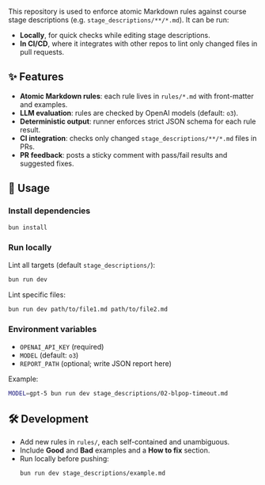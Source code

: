 This repository is used to enforce atomic Markdown rules against course stage descriptions (e.g. `stage_descriptions/**/*.md`). It can be run:
- **Locally**, for quick checks while editing stage descriptions.  
- **In CI/CD**, where it integrates with other repos to lint only changed files in pull requests.

## ✨ Features

- **Atomic Markdown rules**: each rule lives in `rules/*.md` with front-matter and examples.
- **LLM evaluation**: rules are checked by OpenAI models (default: `o3`).
- **Deterministic output**: runner enforces strict JSON schema for each rule result.
- **CI integration**: checks only changed `stage_descriptions/**/*.md` files in PRs.
- **PR feedback**: posts a sticky comment with pass/fail results and suggested fixes.

## 🚀 Usage

### Install dependencies

```bash
bun install
````

### Run locally

Lint all targets (default `stage_descriptions/`):

```bash
bun run dev
```

Lint specific files:

```bash
bun run dev path/to/file1.md path/to/file2.md
```

### Environment variables

* `OPENAI_API_KEY` (required)
* `MODEL` (default: `o3`)
* `REPORT_PATH` (optional; write JSON report here)

Example:

```bash
MODEL=gpt-5 bun run dev stage_descriptions/02-blpop-timeout.md
```

## 🛠 Development

* Add new rules in `rules/`, each self-contained and unambiguous.
* Include **Good** and **Bad** examples and a **How to fix** section.
* Run locally before pushing:
  ```bash
  bun run dev stage_descriptions/example.md
  ```
